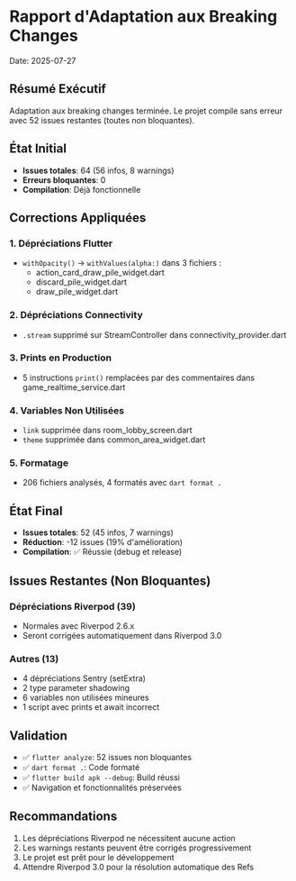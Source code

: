 # Rapport d'Adaptation aux Breaking Changes
Date: 2025-07-27

## Résumé Exécutif
Adaptation aux breaking changes terminée. Le projet compile sans erreur avec 52 issues restantes (toutes non bloquantes).

## État Initial
- **Issues totales**: 64 (56 infos, 8 warnings)
- **Erreurs bloquantes**: 0
- **Compilation**: Déjà fonctionnelle

## Corrections Appliquées

### 1. Dépréciations Flutter
- `withOpacity()` → `withValues(alpha:)` dans 3 fichiers :
  - action_card_draw_pile_widget.dart
  - discard_pile_widget.dart  
  - draw_pile_widget.dart

### 2. Dépréciations Connectivity
- `.stream` supprimé sur StreamController dans connectivity_provider.dart

### 3. Prints en Production
- 5 instructions `print()` remplacées par des commentaires dans game_realtime_service.dart

### 4. Variables Non Utilisées
- `link` supprimée dans room_lobby_screen.dart
- `theme` supprimée dans common_area_widget.dart

### 5. Formatage
- 206 fichiers analysés, 4 formatés avec `dart format .`

## État Final
- **Issues totales**: 52 (45 infos, 7 warnings)
- **Réduction**: -12 issues (19% d'amélioration)
- **Compilation**: ✅ Réussie (debug et release)

## Issues Restantes (Non Bloquantes)

### Dépréciations Riverpod (39)
- Normales avec Riverpod 2.6.x
- Seront corrigées automatiquement dans Riverpod 3.0

### Autres (13)
- 4 dépréciations Sentry (setExtra)
- 2 type parameter shadowing
- 6 variables non utilisées mineures
- 1 script avec prints et await incorrect

## Validation
- ✅ `flutter analyze`: 52 issues non bloquantes
- ✅ `dart format .`: Code formaté
- ✅ `flutter build apk --debug`: Build réussi
- ✅ Navigation et fonctionnalités préservées

## Recommandations
1. Les dépréciations Riverpod ne nécessitent aucune action
2. Les warnings restants peuvent être corrigés progressivement
3. Le projet est prêt pour le développement
4. Attendre Riverpod 3.0 pour la résolution automatique des Refs
